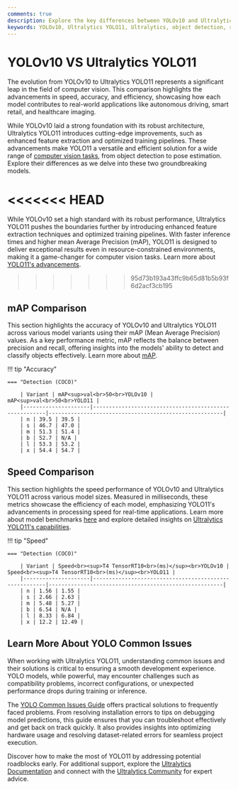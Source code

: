```yaml
---
comments: true
description: Explore the key differences between YOLOv10 and Ultralytics YOLO11 in this comprehensive comparison. Discover how Ultralytics YOLO11 redefines computer vision with enhanced accuracy, faster processing, and optimized efficiency for real-time AI and edge AI applications.
keywords: YOLOv10, Ultralytics YOLO11, Ultralytics, object detection, real-time AI, edge AI, computer vision
---
```


# YOLOv10 VS Ultralytics YOLO11

The evolution from YOLOv10 to Ultralytics YOLO11 represents a significant leap in the field of computer vision. This comparison highlights the advancements in speed, accuracy, and efficiency, showcasing how each model contributes to real-world applications like autonomous driving, smart retail, and healthcare imaging.

While YOLOv10 laid a strong foundation with its robust architecture, Ultralytics YOLO11 introduces cutting-edge improvements, such as enhanced feature extraction and optimized training pipelines. These advancements make YOLO11 a versatile and efficient solution for a wide range of [computer vision tasks](https://docs.ultralytics.com/tasks/), from object detection to pose estimation. Explore their differences as we delve into these two groundbreaking models.

<<<<<<< HEAD
=======
While YOLOv10 set a high standard with its robust performance, Ultralytics YOLO11 pushes the boundaries further by introducing enhanced feature extraction techniques and optimized training pipelines. With faster inference times and higher mean Average Precision (mAP), YOLO11 is designed to deliver exceptional results even in resource-constrained environments, making it a game-changer for computer vision tasks. Learn more about [YOLO11's advancements](https://www.ultralytics.com/blog/ultralytics-yolo11-has-arrived-redefine-whats-possible-in-ai).
>>>>>>> 95d73b193a43ffc9b65d81b5b93f6d2acf3cb195

## mAP Comparison

This section highlights the accuracy of YOLOv10 and Ultralytics YOLO11 across various model variants using their mAP (Mean Average Precision) values. As a key performance metric, mAP reflects the balance between precision and recall, offering insights into the models' ability to detect and classify objects effectively. Learn more about [mAP](https://www.ultralytics.com/glossary/mean-average-precision-map).


!!! tip "Accuracy"

	=== "Detection (COCO)"

		| Variant | mAP<sup>val<br>50<br>YOLOv10 | mAP<sup>val<br>50<br>YOLO11 |
		|---------------------|-------------------------------------------------------|-------------------------------------------------------|
		| n | 39.5 | 39.5 |
		| s | 46.7 | 47.0 |
		| m | 51.3 | 51.4 |
		| b | 52.7 | N/A |
		| l | 53.3 | 53.2 |
		| x | 54.4 | 54.7 |
		

## Speed Comparison

This section highlights the speed performance of YOLOv10 and Ultralytics YOLO11 across various model sizes. Measured in milliseconds, these metrics showcase the efficiency of each model, emphasizing YOLO11's advancements in processing speed for real-time applications. Learn more about model benchmarks [here](https://docs.ultralytics.com/reference/utils/benchmarks/) and explore detailed insights on [Ultralytics YOLO11's capabilities](https://www.ultralytics.com/blog/all-you-need-to-know-about-ultralytics-yolo11-and-its-applications).


!!! tip "Speed"

	=== "Detection (COCO)"

		| Variant | Speed<br><sup>T4 TensorRT10<br>(ms)</sup><br>YOLOv10 | Speed<br><sup>T4 TensorRT10<br>(ms)</sup><br>YOLO11 |
		|---------------------|-------------------------------------------------------|-------------------------------------------------------|
		| n | 1.56 | 1.55 |
		| s | 2.66 | 2.63 |
		| m | 5.48 | 5.27 |
		| b | 6.54 | N/A |
		| l | 8.33 | 6.84 |
		| x | 12.2 | 12.49 |

## Learn More About YOLO Common Issues

When working with Ultralytics YOLO11, understanding common issues and their solutions is critical to ensuring a smooth development experience. YOLO models, while powerful, may encounter challenges such as compatibility problems, incorrect configurations, or unexpected performance drops during training or inference.

The [YOLO Common Issues Guide](https://docs.ultralytics.com/guides/yolo-common-issues/) offers practical solutions to frequently faced problems. From resolving installation errors to tips on debugging model predictions, this guide ensures that you can troubleshoot effectively and get back on track quickly. It also provides insights into optimizing hardware usage and resolving dataset-related errors for seamless project execution.

Discover how to make the most of YOLO11 by addressing potential roadblocks early. For additional support, explore the [Ultralytics Documentation](https://docs.ultralytics.com/) and connect with the [Ultralytics Community](https://discord.com/invite/ultralytics) for expert advice.
